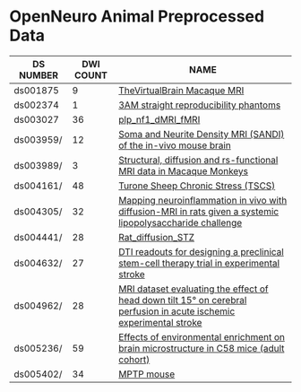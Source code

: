 # OpenNeuro Animal Preprocessed Data

|       DS NUMBER       |       DWI COUNT       |               NAME            |
|-----------------|-----------------------|-------------------------------|
| ds001875 | 9 | [TheVirtualBrain Macaque MRI](https://openneuro.org/datasets/ds001875/) | 
| ds002374 | 1 | [3AM straight reproducibility phantoms](https://openneuro.org/datasets/ds002374/) | 
| ds003027 | 36 | [plp_nf1_dMRI_fMRI](https://openneuro.org/datasets/ds003027/) | 
| ds003959/ | 12 | [Soma and Neurite Density MRI (SANDI) of the in-vivo mouse brain](https://openneuro.org/datasets/ds003959/) | 
| ds003989/ | 3 | [Structural, diffusion and rs-functional MRI data in Macaque Monkeys](https://openneuro.org/datasets/ds003989/) | 
| ds004161/ | 48 | [Turone Sheep Chronic Stress (TSCS)](https://openneuro.org/datasets/ds004161/) | 
| ds004305/ | 32 | [Mapping neuroinflammation in vivo with diffusion-MRI in rats given a systemic lipopolysaccharide challenge](https://openneuro.org/datasets/ds004305/) | 
| ds004441/ | 28 | [Rat_diffusion_STZ](https://openneuro.org/datasets/ds004441/) | 
| ds004632/ | 27 | [DTI readouts for designing a preclinical stem-cell therapy trial in experimental stroke](https://openneuro.org/datasets/ds004632/) | 
| ds004962/ | 28 | [MRI dataset evaluating the effect of head down tilt 15° on cerebral perfusion in acute ischemic experimental stroke](https://openneuro.org/datasets/ds004962/) | 
| ds005236/ | 59 | [Effects of environmental enrichment on brain microstructure in C58 mice (adult cohort)](https://openneuro.org/datasets/ds005236/) | 
| ds005402/ | 34 | [MPTP mouse](https://openneuro.org/datasets/ds005402/) | 

